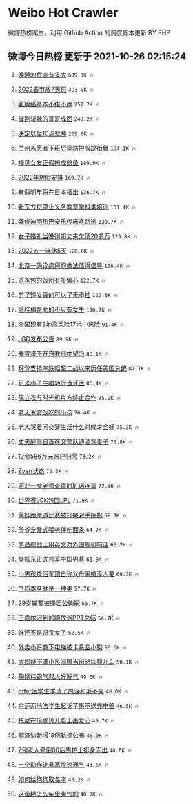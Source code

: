 # Weibo Hot Crawler 



微博热榜爬虫，利用 Github Action 的调度脚本更新 BY PHP 


## 微博今日热榜 更新于 2021-10-26 02:15:24 
1. [晚睡的危害有多大](https://s.weibo.com/weibo?q=%23%E6%99%9A%E7%9D%A1%E7%9A%84%E5%8D%B1%E5%AE%B3%E6%9C%89%E5%A4%9A%E5%A4%A7%23&Refer=top) `609.3K 🔥` 

1. [2022春节放7天假](https://s.weibo.com/weibo?q=%232022%E6%98%A5%E8%8A%82%E6%94%BE7%E5%A4%A9%E5%81%87%23&Refer=top) `393.0K 🔥` 

1. [乳腺癌基本不疼不痒](https://s.weibo.com/weibo?q=%23%E4%B9%B3%E8%85%BA%E7%99%8C%E5%9F%BA%E6%9C%AC%E4%B8%8D%E7%96%BC%E4%B8%8D%E7%97%92%23&Refer=top) `257.7K 🔥` 

1. [披荆斩棘的哥哥成团](https://s.weibo.com/weibo?q=%23%E6%8A%AB%E8%8D%86%E6%96%A9%E6%A3%98%E7%9A%84%E5%93%A5%E5%93%A5%E6%88%90%E5%9B%A2%23&Refer=top) `248.2K 🔥` 

1. [决定以后10点就睡](https://s.weibo.com/weibo?q=%23%E5%86%B3%E5%AE%9A%E4%BB%A5%E5%90%8E10%E7%82%B9%E5%B0%B1%E7%9D%A1%23&Refer=top) `229.0K 🔥` 

1. [兰州志愿者下班后穿防护服跳街舞](https://s.weibo.com/weibo?q=%23%E5%85%B0%E5%B7%9E%E5%BF%97%E6%84%BF%E8%80%85%E4%B8%8B%E7%8F%AD%E5%90%8E%E7%A9%BF%E9%98%B2%E6%8A%A4%E6%9C%8D%E8%B7%B3%E8%A1%97%E8%88%9E%23&Refer=top) `194.1K 🔥` 

1. [撞见女友正假扮成鲶鱼](https://s.weibo.com/weibo?q=%E6%92%9E%E8%A7%81%E5%A5%B3%E5%8F%8B%E6%AD%A3%E5%81%87%E6%89%AE%E6%88%90%E9%B2%B6%E9%B1%BC&Refer=top) `189.9K 🔥` 

1. [2022年放假安排](https://s.weibo.com/weibo?q=%232022%E5%B9%B4%E6%94%BE%E5%81%87%E5%AE%89%E6%8E%92%23&Refer=top) `169.7K 🔥` 

1. [有翡明年将在日本播出](https://s.weibo.com/weibo?q=%23%E6%9C%89%E7%BF%A1%E6%98%8E%E5%B9%B4%E5%B0%86%E5%9C%A8%E6%97%A5%E6%9C%AC%E6%92%AD%E5%87%BA%23&Refer=top) `136.7K 🔥` 

1. [新东方将停止义务教育学科类培训](https://s.weibo.com/weibo?q=%23%E6%96%B0%E4%B8%9C%E6%96%B9%E5%B0%86%E5%81%9C%E6%AD%A2%E4%B9%89%E5%8A%A1%E6%95%99%E8%82%B2%E5%AD%A6%E7%A7%91%E7%B1%BB%E5%9F%B9%E8%AE%AD%23&Refer=top) `131.4K 🔥` 

1. [龚俊迪丽热巴安乐传床咚路透](https://s.weibo.com/weibo?q=%23%E9%BE%9A%E4%BF%8A%E8%BF%AA%E4%B8%BD%E7%83%AD%E5%B7%B4%E5%AE%89%E4%B9%90%E4%BC%A0%E5%BA%8A%E5%92%9A%E8%B7%AF%E9%80%8F%23&Refer=top) `130.7K 🔥` 

1. [女子婚礼当晚得知丈夫欠债20多万](https://s.weibo.com/weibo?q=%23%E5%A5%B3%E5%AD%90%E5%A9%9A%E7%A4%BC%E5%BD%93%E6%99%9A%E5%BE%97%E7%9F%A5%E4%B8%88%E5%A4%AB%E6%AC%A0%E5%80%BA20%E5%A4%9A%E4%B8%87%23&Refer=top) `129.8K 🔥` 

1. [2022五一连休5天](https://s.weibo.com/weibo?q=%232022%E4%BA%94%E4%B8%80%E8%BF%9E%E4%BC%915%E5%A4%A9%23&Refer=top) `128.6K 🔥` 

1. [北京一确诊病例的做法值得倡导](https://s.weibo.com/weibo?q=%23%E5%8C%97%E4%BA%AC%E4%B8%80%E7%A1%AE%E8%AF%8A%E7%97%85%E4%BE%8B%E7%9A%84%E5%81%9A%E6%B3%95%E5%80%BC%E5%BE%97%E5%80%A1%E5%AF%BC%23&Refer=top) `126.4K 🔥` 

1. [爸爸包的饭团有多偏心](https://s.weibo.com/weibo?q=%23%E7%88%B8%E7%88%B8%E5%8C%85%E7%9A%84%E9%A5%AD%E5%9B%A2%E6%9C%89%E5%A4%9A%E5%81%8F%E5%BF%83%23&Refer=top) `122.7K 🔥` 

1. [剪了短发真的可以了无牵挂](https://s.weibo.com/weibo?q=%23%E5%89%AA%E4%BA%86%E7%9F%AD%E5%8F%91%E7%9C%9F%E7%9A%84%E5%8F%AF%E4%BB%A5%E4%BA%86%E6%97%A0%E7%89%B5%E6%8C%82%23&Refer=top) `122.6K 🔥` 

1. [张桂梅帮助的不只有女生](https://s.weibo.com/weibo?q=%23%E5%BC%A0%E6%A1%82%E6%A2%85%E5%B8%AE%E5%8A%A9%E7%9A%84%E4%B8%8D%E5%8F%AA%E6%9C%89%E5%A5%B3%E7%94%9F%23&Refer=top) `116.7K 🔥` 

1. [全国现有2地高风险17地中风险](https://s.weibo.com/weibo?q=%23%E5%85%A8%E5%9B%BD%E7%8E%B0%E6%9C%892%E5%9C%B0%E9%AB%98%E9%A3%8E%E9%99%A917%E5%9C%B0%E4%B8%AD%E9%A3%8E%E9%99%A9%23&Refer=top) `91.4K 🔥` 

1. [LGD发布公告](https://s.weibo.com/weibo?q=%23LGD%E5%8F%91%E5%B8%83%E5%85%AC%E5%91%8A%23&Refer=top) `89.9K 🔥` 

1. [秦霄贤不开窍我挺绝望的](https://s.weibo.com/weibo?q=%23%E7%A7%A6%E9%9C%84%E8%B4%A4%E4%B8%8D%E5%BC%80%E7%AA%8D%E6%88%91%E6%8C%BA%E7%BB%9D%E6%9C%9B%E7%9A%84%23&Refer=top) `88.1K 🔥` 

1. [拜登支持率跌幅超二战以来历任美国总统](https://s.weibo.com/weibo?q=%23%E6%8B%9C%E7%99%BB%E6%94%AF%E6%8C%81%E7%8E%87%E8%B7%8C%E5%B9%85%E8%B6%85%E4%BA%8C%E6%88%98%E4%BB%A5%E6%9D%A5%E5%8E%86%E4%BB%BB%E7%BE%8E%E5%9B%BD%E6%80%BB%E7%BB%9F%23&Refer=top) `87.7K 🔥` 

1. [可米小子主唱转行当牙医](https://s.weibo.com/weibo?q=%23%E5%8F%AF%E7%B1%B3%E5%B0%8F%E5%AD%90%E4%B8%BB%E5%94%B1%E8%BD%AC%E8%A1%8C%E5%BD%93%E7%89%99%E5%8C%BB%23&Refer=top) `86.4K 🔥` 

1. [陈立农与时光机片方终止合作](https://s.weibo.com/weibo?q=%23%E9%99%88%E7%AB%8B%E5%86%9C%E4%B8%8E%E6%97%B6%E5%85%89%E6%9C%BA%E7%89%87%E6%96%B9%E7%BB%88%E6%AD%A2%E5%90%88%E4%BD%9C%23&Refer=top) `85.2K 🔥` 

1. [老天爷赏饭吃的小孩](https://s.weibo.com/weibo?q=%23%E8%80%81%E5%A4%A9%E7%88%B7%E8%B5%8F%E9%A5%AD%E5%90%83%E7%9A%84%E5%B0%8F%E5%AD%A9%23&Refer=top) `76.4K 🔥` 

1. [老人哭着问交警生活什么时候才会好](https://s.weibo.com/weibo?q=%23%E8%80%81%E4%BA%BA%E5%93%AD%E7%9D%80%E9%97%AE%E4%BA%A4%E8%AD%A6%E7%94%9F%E6%B4%BB%E4%BB%80%E4%B9%88%E6%97%B6%E5%80%99%E6%89%8D%E4%BC%9A%E5%A5%BD%23&Refer=top) `75.3K 🔥` 

1. [丈夫醉驾自首在交警队遇酒驾妻子](https://s.weibo.com/weibo?q=%23%E4%B8%88%E5%A4%AB%E9%86%89%E9%A9%BE%E8%87%AA%E9%A6%96%E5%9C%A8%E4%BA%A4%E8%AD%A6%E9%98%9F%E9%81%87%E9%85%92%E9%A9%BE%E5%A6%BB%E5%AD%90%23&Refer=top) `73.8K 🔥` 

1. [投资586万元账户归零](https://s.weibo.com/weibo?q=%23%E6%8A%95%E8%B5%84586%E4%B8%87%E5%85%83%E8%B4%A6%E6%88%B7%E5%BD%92%E9%9B%B6%23&Refer=top) `73.2K 🔥` 

1. [Zven状态](https://s.weibo.com/weibo?q=%23Zven%E7%8A%B6%E6%80%81%23&Refer=top) `72.5K 🔥` 

1. [河北一女老师查寝时脏话连篇](https://s.weibo.com/weibo?q=%23%E6%B2%B3%E5%8C%97%E4%B8%80%E5%A5%B3%E8%80%81%E5%B8%88%E6%9F%A5%E5%AF%9D%E6%97%B6%E8%84%8F%E8%AF%9D%E8%BF%9E%E7%AF%87%23&Refer=top) `72.4K 🔥` 

1. [世界赛LCK包围LPL](https://s.weibo.com/weibo?q=%23%E4%B8%96%E7%95%8C%E8%B5%9BLCK%E5%8C%85%E5%9B%B4LPL%23&Refer=top) `71.0K 🔥` 

1. [萌娃跆拳道比赛被打哭对手拥抱](https://s.weibo.com/weibo?q=%23%E8%90%8C%E5%A8%83%E8%B7%86%E6%8B%B3%E9%81%93%E6%AF%94%E8%B5%9B%E8%A2%AB%E6%89%93%E5%93%AD%E5%AF%B9%E6%89%8B%E6%8B%A5%E6%8A%B1%23&Refer=top) `68.1K 🔥` 

1. [爷爷宠爱式喂老伴吃面条](https://s.weibo.com/weibo?q=%23%E7%88%B7%E7%88%B7%E5%AE%A0%E7%88%B1%E5%BC%8F%E5%96%82%E8%80%81%E4%BC%B4%E5%90%83%E9%9D%A2%E6%9D%A1%23&Refer=top) `64.7K 🔥` 

1. [南昌舰战士用英文对外国舰机喊话](https://s.weibo.com/weibo?q=%23%E5%8D%97%E6%98%8C%E8%88%B0%E6%88%98%E5%A3%AB%E7%94%A8%E8%8B%B1%E6%96%87%E5%AF%B9%E5%A4%96%E5%9B%BD%E8%88%B0%E6%9C%BA%E5%96%8A%E8%AF%9D%23&Refer=top) `63.7K 🔥` 

1. [樊振东正式领军中国男乒](https://s.weibo.com/weibo?q=%23%E6%A8%8A%E6%8C%AF%E4%B8%9C%E6%AD%A3%E5%BC%8F%E9%A2%86%E5%86%9B%E4%B8%AD%E5%9B%BD%E7%94%B7%E4%B9%92%23&Refer=top) `61.9K 🔥` 

1. [小男孩夜宿车顶自称父母离婚没人要](https://s.weibo.com/weibo?q=%23%E5%B0%8F%E7%94%B7%E5%AD%A9%E5%A4%9C%E5%AE%BF%E8%BD%A6%E9%A1%B6%E8%87%AA%E7%A7%B0%E7%88%B6%E6%AF%8D%E7%A6%BB%E5%A9%9A%E6%B2%A1%E4%BA%BA%E8%A6%81%23&Refer=top) `60.7K 🔥` 

1. [气质本身就是一种美](https://s.weibo.com/weibo?q=%23%E6%B0%94%E8%B4%A8%E6%9C%AC%E8%BA%AB%E5%B0%B1%E6%98%AF%E4%B8%80%E7%A7%8D%E7%BE%8E%23&Refer=top) `57.7K 🔥` 

1. [29岁辅警被撞因公殉职](https://s.weibo.com/weibo?q=%2329%E5%B2%81%E8%BE%85%E8%AD%A6%E8%A2%AB%E6%92%9E%E5%9B%A0%E5%85%AC%E6%AE%89%E8%81%8C%23&Refer=top) `55.7K 🔥` 

1. [王嘉尔迟到的嗨放派PPT总结](https://s.weibo.com/weibo?q=%23%E7%8E%8B%E5%98%89%E5%B0%94%E8%BF%9F%E5%88%B0%E7%9A%84%E5%97%A8%E6%94%BE%E6%B4%BEPPT%E6%80%BB%E7%BB%93%23&Refer=top) `54.7K 🔥` 

1. [谁还不是妈宝女了](https://s.weibo.com/weibo?q=%23%E8%B0%81%E8%BF%98%E4%B8%8D%E6%98%AF%E5%A6%88%E5%AE%9D%E5%A5%B3%E4%BA%86%23&Refer=top) `52.5K 🔥` 

1. [外卖小哥救下电梯被卡悬空小狗](https://s.weibo.com/weibo?q=%23%E5%A4%96%E5%8D%96%E5%B0%8F%E5%93%A5%E6%95%91%E4%B8%8B%E7%94%B5%E6%A2%AF%E8%A2%AB%E5%8D%A1%E6%82%AC%E7%A9%BA%E5%B0%8F%E7%8B%97%23&Refer=top) `50.6K 🔥` 

1. [大妈疑不满小孩闹腾当街怒摔婴儿车](https://s.weibo.com/weibo?q=%23%E5%A4%A7%E5%A6%88%E7%96%91%E4%B8%8D%E6%BB%A1%E5%B0%8F%E5%AD%A9%E9%97%B9%E8%85%BE%E5%BD%93%E8%A1%97%E6%80%92%E6%91%94%E5%A9%B4%E5%84%BF%E8%BD%A6%23&Refer=top) `50.1K 🔥` 

1. [鞠婧祎霸气怼人好解气](https://s.weibo.com/weibo?q=%23%E9%9E%A0%E5%A9%A7%E7%A5%8E%E9%9C%B8%E6%B0%94%E6%80%BC%E4%BA%BA%E5%A5%BD%E8%A7%A3%E6%B0%94%23&Refer=top) `49.0K 🔥` 

1. [offer医学生季请了周深和毛不易](https://s.weibo.com/weibo?q=%23offer%E5%8C%BB%E5%AD%A6%E7%94%9F%E5%AD%A3%E8%AF%B7%E4%BA%86%E5%91%A8%E6%B7%B1%E5%92%8C%E6%AF%9B%E4%B8%8D%E6%98%93%23&Refer=top) `48.0K 🔥` 

1. [京沪两地法学生起诉苹果不送充电器](https://s.weibo.com/weibo?q=%23%E4%BA%AC%E6%B2%AA%E4%B8%A4%E5%9C%B0%E6%B3%95%E5%AD%A6%E7%94%9F%E8%B5%B7%E8%AF%89%E8%8B%B9%E6%9E%9C%E4%B8%8D%E9%80%81%E5%85%85%E7%94%B5%E5%99%A8%23&Refer=top) `46.5K 🔥` 

1. [托尼在玲娜贝儿脸上画爱心](https://s.weibo.com/weibo?q=%23%E6%89%98%E5%B0%BC%E5%9C%A8%E7%8E%B2%E5%A8%9C%E8%B4%9D%E5%84%BF%E8%84%B8%E4%B8%8A%E7%94%BB%E7%88%B1%E5%BF%83%23&Refer=top) `45.7K 🔥` 

1. [额济纳新增19例轨迹公布](https://s.weibo.com/weibo?q=%23%E9%A2%9D%E6%B5%8E%E7%BA%B3%E6%96%B0%E5%A2%9E19%E4%BE%8B%E8%BD%A8%E8%BF%B9%E5%85%AC%E5%B8%83%23&Refer=top) `45.0K 🔥` 

1. [7旬老人晕倒00后男护士挺身而出](https://s.weibo.com/weibo?q=%237%E6%97%AC%E8%80%81%E4%BA%BA%E6%99%95%E5%80%9200%E5%90%8E%E7%94%B7%E6%8A%A4%E5%A3%AB%E6%8C%BA%E8%BA%AB%E8%80%8C%E5%87%BA%23&Refer=top) `44.6K 🔥` 

1. [一个动作让鼻塞快速通气](https://s.weibo.com/weibo?q=%23%E4%B8%80%E4%B8%AA%E5%8A%A8%E4%BD%9C%E8%AE%A9%E9%BC%BB%E5%A1%9E%E5%BF%AB%E9%80%9F%E9%80%9A%E6%B0%94%23&Refer=top) `43.6K 🔥` 

1. [如何给狗狗取名字](https://s.weibo.com/weibo?q=%23%E5%A6%82%E4%BD%95%E7%BB%99%E7%8B%97%E7%8B%97%E5%8F%96%E5%90%8D%E5%AD%97%23&Refer=top) `43.2K 🔥` 

1. [这蛋糕怎么柴里柴气的](https://s.weibo.com/weibo?q=%23%E8%BF%99%E8%9B%8B%E7%B3%95%E6%80%8E%E4%B9%88%E6%9F%B4%E9%87%8C%E6%9F%B4%E6%B0%94%E7%9A%84%23&Refer=top) `40.7K 🔥` 

